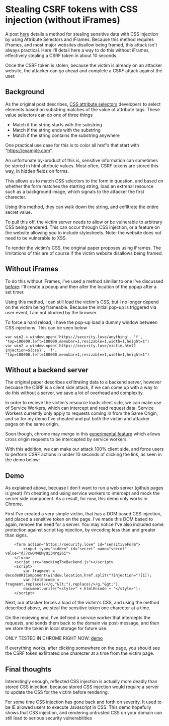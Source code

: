 # Stealing CSRF tokens with CSS injection (without iFrames)

A post [here](https://www.curesec.com/blog/article/blog/Reading-Data-via-CSS-Injection-180.html) details a method for stealing sensitive data with CSS injection by using Attribute Selectors and iFrames. Because this method requires iFrames, and most major websites disallow being framed, this attack isn't always practical. Here I'll detail here a way to do this without iFrames, effectively stealing a CSRF token in about 10 seconds.

Once the CSRF token is stolen, because the victim is already on an attacker website, the attacker can go ahead and complete a CSRF attack against the user.

## Background

As the original post describes, [CSS attribute selectors](https://developer.mozilla.org/en-US/docs/Web/CSS/Attribute_selectors) developers to select elements based on substring matches of the value of attribute tags. These value selectors can do one of three things

+ Match if the string starts with the substring
+ Match if the string ends with the substring
+ Match if the string contains the substring anywhere

One practical use case for this is to color all href's that start with "https://example.com".

An unfortunate by-product of this is, sensitive information can sometimes be stored in html attribute values. Most often, CSRF tokens are stored this way, in hidden fields on forms.

This allows us to match CSS selectors to the form in question, and based on whether the form matches the starting string, load an extrenal resource such as a background image, which signals to the attacker the first charecter.

Using this method, they can walk down the string, and exfiltrate the entire secret value.

To pull this off, the victim server needs to allow or be vulnerable to arbitrary CSS being rendered. This can occur through CSS injection, or a feature on the website allowing you to include stylesheets. Note: the website does not need to be vulnerable to XSS.

To render the victim's CSS, the original paper proposes using iFrames. The limitations of this are of course if the victim website disallows being framed.

## Without iFrames
To do this without iFrames, I've used a method similiar to one I've discussed [before](https://github.com/dxa4481/windowHijacking): I'll create a popup and then alter the location of the popup after a set timer.

Using this method, I can still load the victim's CSS, but I no longer depend on the victim being frameable. Because the initial pop-up is triggered via user event, I am not blocked by the browser.

To force a hard reload, I have the pop-up load a dummy window between CSS injections. This can be seen below

```
var win2 = window.open('https://security.love/anything', 'f', "top=100000,left=100000,menubar=1,resizable=1,width=1,height=1")
var win2 = window.open(`https://security.love/victim.html?injection=${css}`, 'f', "top=100000,left=100000,menubar=1,resizable=1,width=1,height=1")
 ```

## Without a backend server
The original paper describes exfiltrating data to a backend server, however becuase the CSRF is a client side attack, if we can come up with a way to do this without a server, we save a lot of overhead and complexity.

In order to recieve the victim's resource loads client side, we can make use of Service Workers, which can intercept and read request data. Service Workers currently only apply to requests coming in from the Same Origin, and so for my demo I've cheated and put both the victim and attacker pages on the same origin.

Soon though, chrome may merge in this [experimental feature](https://developers.google.com/web/updates/2016/09/foreign-fetch) which allows cross origin requests to be intercepted by service workers.

With this addition, we can make our attack 100% client side, and force users to perform CSRF actions in under 10 seconds of clicking the link, as seen in the demo below:

## Demo
As explained above, becuase I don't want to run a web server (github pages is great) I'm cheating and using service workers to intercept and mock the server side component. As a result, for now, this demo only works in Chrome.

First I've created a very simple victim, that has a DOM based CSS injection, and placed a sensitive token on the page. I've made this DOM based to again, remove the need for a server. You may notice I've also included some protection against script tag injection, by encoding less than and greater than signs.

```
    <form action="https://security.love" id="sensitiveForm">
        <input type="hidden" id="secret" name="secret" value="dJ7cwON4BMyQi3Nrq26i">
    </form>
    <script src="mockingTheBackend.js"></script>
    <script>
        var fragment = decodeURIComponent(window.location.href.split("?injection=")[1]);
        var htmlEncode = fragment.replace(/</g,"&lt;").replace(/>/g,"&gt;");
        document.write("<style>" + htmlEncode + "</style>");
    </script>
```

Next, our attacker forces a load of the victim's CSS, and using the method described above, we steal the sensitive token one charecter at a time.

On the recieving end, I've defined a service worker that intercepts the requests, and sends them back to the domain via post-message, and then we store the token in local storage for future use.

ONLY TESTED IN CHROME RIGHT NOW:
[demo](https://security.love/cssInjection/attacker.html)

If everything works, after clicking somewhere on the page, you should see the CSRF token exfiltrated one charecter at a time from the victim page.

## Final thoughts
Interestingly enough, reflected CSS injection is actually more deadly than stored CSS injection, because stored CSS injection would require a server to update the CSS for the victim before rendering.

For some time CSS injection has gone back and forth on severity. It used to be IE allowed users to execute Javascript in CSS. This demo hopefully shows that CSS injection, and rendering untrusted CSS on your domain can still lead to serious security vulnerabilities
